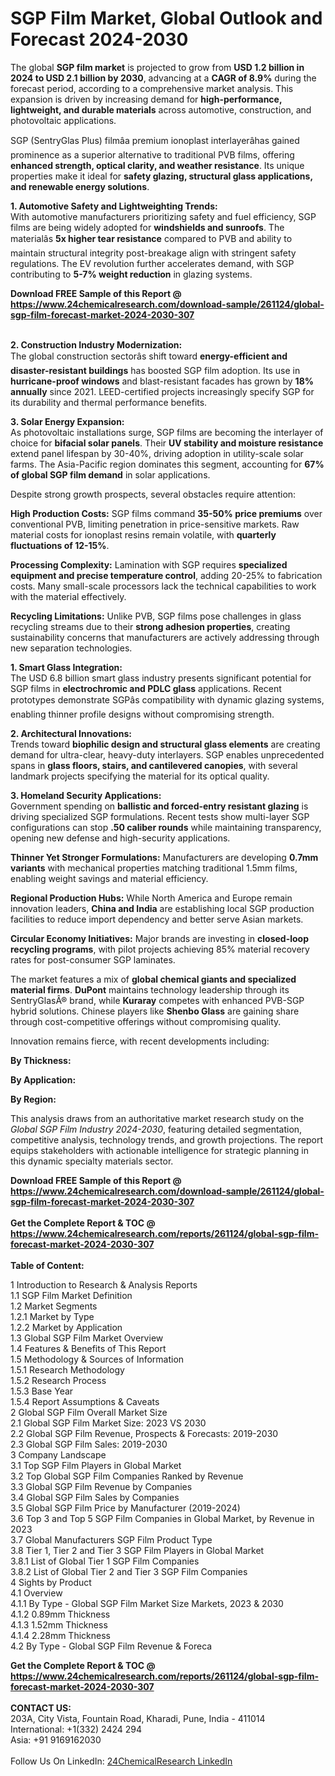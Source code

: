 <h1>SGP Film Market, Global Outlook and Forecast 2024-2030</h1><p>The global <strong>SGP film market</strong> is projected to grow from <strong>USD 1.2 billion in 2024 to USD 2.1 billion by 2030</strong>, advancing at a <strong>CAGR of 8.9%</strong> during the forecast period, according to a comprehensive market analysis. This expansion is driven by increasing demand for <strong>high-performance, lightweight, and durable materials</strong> across automotive, construction, and photovoltaic applications.</p><p>SGP (SentryGlas Plus) filmâa premium ionoplast interlayerâhas gained prominence as a superior alternative to traditional PVB films, offering <strong>enhanced strength, optical clarity, and weather resistance</strong>. Its unique properties make it ideal for <strong>safety glazing, structural glass applications, and renewable energy solutions</strong>.</p><p><strong>1. Automotive Safety and Lightweighting Trends:</strong><br>
With automotive manufacturers prioritizing safety and fuel efficiency, SGP films are being widely adopted for <strong>windshields and sunroofs</strong>. The materialâs <strong>5x higher tear resistance</strong> compared to PVB and ability to maintain structural integrity post-breakage align with stringent safety regulations. The EV revolution further accelerates demand, with SGP contributing to <strong>5-7% weight reduction</strong> in glazing systems.</p><div><b>Download FREE Sample of this Report @ 
            <a href="https://www.24chemicalresearch.com/download-sample/261124/global-sgp-film-forecast-market-2024-2030-307">
            https://www.24chemicalresearch.com/download-sample/261124/global-sgp-film-forecast-market-2024-2030-307</a></b></div><br><p><strong>2. Construction Industry Modernization:</strong><br>
The global construction sectorâs shift toward <strong>energy-efficient and disaster-resistant buildings</strong> has boosted SGP film adoption. Its use in <strong>hurricane-proof windows</strong> and blast-resistant facades has grown by <strong>18% annually</strong> since 2021. LEED-certified projects increasingly specify SGP for its durability and thermal performance benefits.</p><p><strong>3. Solar Energy Expansion:</strong><br>
As photovoltaic installations surge, SGP films are becoming the interlayer of choice for <strong>bifacial solar panels</strong>. Their <strong>UV stability and moisture resistance</strong> extend panel lifespan by 30-40%, driving adoption in utility-scale solar farms. The Asia-Pacific region dominates this segment, accounting for <strong>67% of global SGP film demand</strong> in solar applications.</p><p>Despite strong growth prospects, several obstacles require attention:</p><p><strong>High Production Costs:</strong> SGP films command <strong>35-50% price premiums</strong> over conventional PVB, limiting penetration in price-sensitive markets. Raw material costs for ionoplast resins remain volatile, with <strong>quarterly fluctuations of 12-15%</strong>.</p><p><strong>Processing Complexity:</strong> Lamination with SGP requires <strong>specialized equipment and precise temperature control</strong>, adding 20-25% to fabrication costs. Many small-scale processors lack the technical capabilities to work with the material effectively.</p><p><strong>Recycling Limitations:</strong> Unlike PVB, SGP films pose challenges in glass recycling streams due to their <strong>strong adhesion properties</strong>, creating sustainability concerns that manufacturers are actively addressing through new separation technologies.</p><p><strong>1. Smart Glass Integration:</strong><br>
The USD 6.8 billion smart glass industry presents significant potential for SGP films in <strong>electrochromic and PDLC glass</strong> applications. Recent prototypes demonstrate SGPâs compatibility with dynamic glazing systems, enabling thinner profile designs without compromising strength.</p><p><strong>2. Architectural Innovations:</strong><br>
Trends toward <strong>biophilic design and structural glass elements</strong> are creating demand for ultra-clear, heavy-duty interlayers. SGP enables unprecedented spans in <strong>glass floors, stairs, and cantilevered canopies</strong>, with several landmark projects specifying the material for its optical quality.</p><p><strong>3. Homeland Security Applications:</strong><br>
Government spending on <strong>ballistic and forced-entry resistant glazing</strong> is driving specialized SGP formulations. Recent tests show multi-layer SGP configurations can stop <strong>.50 caliber rounds</strong> while maintaining transparency, opening new defense and high-security applications.</p><p><strong>Thinner Yet Stronger Formulations:</strong> Manufacturers are developing <strong>0.7mm variants</strong> with mechanical properties matching traditional 1.5mm films, enabling weight savings and material efficiency.</p><p><strong>Regional Production Hubs:</strong> While North America and Europe remain innovation leaders, <strong>China and India</strong> are establishing local SGP production facilities to reduce import dependency and better serve Asian markets.</p><p><strong>Circular Economy Initiatives:</strong> Major brands are investing in <strong>closed-loop recycling programs</strong>, with pilot projects achieving 85% material recovery rates for post-consumer SGP laminates.</p><p>The market features a mix of <strong>global chemical giants and specialized material firms</strong>. <strong>DuPont</strong> maintains technology leadership through its SentryGlasÂ® brand, while <strong>Kuraray</strong> competes with enhanced PVB-SGP hybrid solutions. Chinese players like <strong>Shenbo Glass</strong> are gaining share through cost-competitive offerings without compromising quality.</p><p>Innovation remains fierce, with recent developments including:</p><p><strong>By Thickness:</strong></p><p><strong>By Application:</strong></p><p><strong>By Region:</strong></p><p>This analysis draws from an authoritative market research study on the <em>Global SGP Film Industry 2024-2030</em>, featuring detailed segmentation, competitive analysis, technology trends, and growth projections. The report equips stakeholders with actionable intelligence for strategic planning in this dynamic specialty materials sector.</p><div><b>Download FREE Sample of this Report @ 
            <a href="https://www.24chemicalresearch.com/download-sample/261124/global-sgp-film-forecast-market-2024-2030-307">
            https://www.24chemicalresearch.com/download-sample/261124/global-sgp-film-forecast-market-2024-2030-307</a></b></div><br><div><b>Get the Complete Report & TOC @ 
            <a href="https://www.24chemicalresearch.com/reports/261124/global-sgp-film-forecast-market-2024-2030-307">
            https://www.24chemicalresearch.com/reports/261124/global-sgp-film-forecast-market-2024-2030-307</a></b></div><br>
            <b>Table of Content:</b><p>1 Introduction to Research & Analysis Reports<br />
    1.1 SGP Film Market Definition<br />
    1.2 Market Segments<br />
        1.2.1 Market by Type<br />
        1.2.2 Market by Application<br />
    1.3 Global SGP Film Market Overview<br />
    1.4 Features & Benefits of This Report<br />
    1.5 Methodology & Sources of Information<br />
        1.5.1 Research Methodology<br />
        1.5.2 Research Process<br />
        1.5.3 Base Year<br />
        1.5.4 Report Assumptions & Caveats<br />
2 Global SGP Film Overall Market Size<br />
    2.1 Global SGP Film Market Size: 2023 VS 2030<br />
    2.2 Global SGP Film Revenue, Prospects & Forecasts: 2019-2030<br />
    2.3 Global SGP Film Sales: 2019-2030<br />
3 Company Landscape<br />
    3.1 Top SGP Film Players in Global Market<br />
    3.2 Top Global SGP Film Companies Ranked by Revenue<br />
    3.3 Global SGP Film Revenue by Companies<br />
    3.4 Global SGP Film Sales by Companies<br />
    3.5 Global SGP Film Price by Manufacturer (2019-2024)<br />
    3.6 Top 3 and Top 5 SGP Film Companies in Global Market, by Revenue in 2023<br />
    3.7 Global Manufacturers SGP Film Product Type<br />
    3.8 Tier 1, Tier 2 and Tier 3 SGP Film Players in Global Market<br />
        3.8.1 List of Global Tier 1 SGP Film Companies<br />
        3.8.2 List of Global Tier 2 and Tier 3 SGP Film Companies<br />
4 Sights by Product<br />
    4.1 Overview<br />
        4.1.1 By Type - Global SGP Film Market Size Markets, 2023 & 2030<br />
        4.1.2 0.89mm Thickness<br />
        4.1.3 1.52mm Thickness<br />
        4.1.4 2.28mm Thickness<br />
    4.2 By Type - Global SGP Film Revenue & Foreca</p><div><b>Get the Complete Report & TOC @ 
            <a href="https://www.24chemicalresearch.com/reports/261124/global-sgp-film-forecast-market-2024-2030-307">
            https://www.24chemicalresearch.com/reports/261124/global-sgp-film-forecast-market-2024-2030-307</a></b></div><br><b>CONTACT US:</b><br>
            203A, City Vista, Fountain Road, Kharadi, Pune, India - 411014<br>
            International: +1(332) 2424 294<br>
            Asia: +91 9169162030 <br><br>
            Follow Us On LinkedIn: <a href="https://www.linkedin.com/company/24chemicalresearch/">24ChemicalResearch LinkedIn</a>